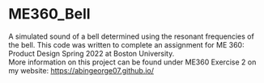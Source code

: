 # ME360_Bell
A simulated sound of a bell determined using the resonant frequencies of the bell. This code was written to complete an assignment for ME 360: Product Design Spring 2022 at Boston University.<br>
More information on this project can be found under ME360 Exercise 2 on my website: https://abingeorge07.github.io/
